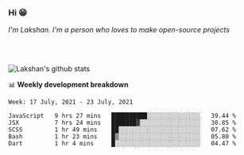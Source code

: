 ### Hi 😁

*I'm Lakshan. I'm a person who loves to make open-source projects*


<br/><br/>

![Lakshan's github stats](https://github-readme-stats.vercel.app/api?username=sandaruwan98&show_icons=true&theme=prussian )<br/>



📊 **Weekly development breakdown**
<!--START_SECTION:waka-->
```text
Week: 17 July, 2021 - 23 July, 2021

JavaScript   9 hrs 27 mins   ██████████░░░░░░░░░░░░░░░   39.44 % 
JSX          7 hrs 24 mins   ███████▓░░░░░░░░░░░░░░░░░   30.85 % 
SCSS         1 hr 49 mins    ██░░░░░░░░░░░░░░░░░░░░░░░   07.62 % 
Bash         1 hr 23 mins    █▒░░░░░░░░░░░░░░░░░░░░░░░   05.80 % 
Dart         1 hr 4 mins     █░░░░░░░░░░░░░░░░░░░░░░░░   04.47 % 
```
<!--END_SECTION:waka-->

